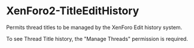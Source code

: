 # XenForo2-TitleEditHistory

Permits thread titles to be managed by the XenForo Edit history system.

To see Thread Title history, the "Manage Threads" permission is required.

